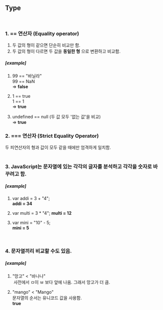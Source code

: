 ## Type  
</br>  

### 1. == 연산자  (Equality operator)
1. 두 값의 형이 같으면 단순히 비교만 함.  
2. 두 값의 형이 다르면 두 값을 **동일한 형** 으로 변환하고 비교함.  

  ##### [example]  
1. 99 == "바닐라"   
   99 == NaN  
   => **false**

2. 1 == true  
   1 == 1  
   => **true**

3. undefined == null (두 값 모두 '없는 값'을 비교)  
   => **true**  
   
### 2. === 연산자  (Strict Equality Operator)
  두 피연산자의 형과 값이 모두 같을 때에만 엄격하게 일치함.  
</br>  
  
### 3. JavaScript는 문자열에 있는 각각의 글자를 분석하고 각각을 숫자로 바꾸려고 함.  
  ##### [example]  
1.  var addi = 3 + "4";  
    **addi = 34**   
    
2. var multi = 3 * "4";
   **multi = 12**  
  
3. var mini = "10" - 5;  
   **mini = 5**  
</br>  
  
### 4. 문자열끼리 비교할 수도 있음.  
  ##### [example]  
1. "망고" < "바나나"  
  사전에서 ㅁ이 ㅂ 보다 앞에 나옴. 그래서 망고가 더 큼.  
  
2. "mango" < "Mango"  
   문자열의 순서는 유니코드 값을 사용함.  
   **true**
   
